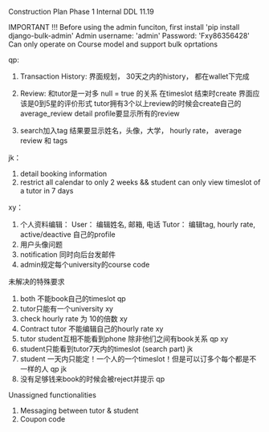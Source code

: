Construction Plan Phase 1
Internal DDL 11.19

IMPORTANT !!!
Before using the admin funciton, first install 'pip install django-bulk-admin'
Admin username: 'admin'
Password: 'Fxy86356428'
Can only operate on Course model and support bulk oprtations

qp:
1. Transaction History: 
	界面规划， 30天之内的history， 都在wallet下完成
	
2. Review:
	和tutor是一对多 null = true 的关系
	在timeslot 结束时create
	界面应该是0到5星的评价形式
	tutor拥有3个以上review的时候会create自己的average_review
	detail profile要显示所有的review

3. search加入tag 结果要显示姓名，头像，大学， hourly rate， average review 和 tags

jk：
1. detail booking information
2. restrict all calendar to only 2 weeks && student can only view timeslot of a tutor in 7 days

xy：
1. 个人资料编辑：
	User：
		编辑姓名, 邮箱, 电话
	Tutor：
		编辑tag, hourly rate, active/deactive 自己的profile
2. 用户头像问题
3. notification 同时向后台发邮件
4. admin规定每个university的course code

未解决的特殊要求
1. both 不能book自己的timeslot qp
2. tutor只能有一个university xy
3. check hourly rate 为 10的倍数 xy
4. Contract tutor 不能编辑自己的hourly rate xy
5. tutor student互相不能看到phone 除非他们之间有book关系 qp xy
6. student只能看到tutor7天内的timeslot (search part) jk
7. student 一天内只能定！一个人的一个timeslot！但是可以订多个每个都是不一样的人 qp jk
8. 没有足够钱来book的时候会被reject并提示 qp

Unassigned functionalities
1. Messaging between tutor & student
2. Coupon code

